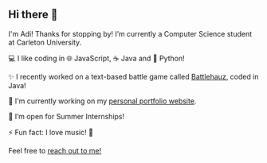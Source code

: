 ## Hi there 👋

I'm Adi! Thanks for stopping by! I’m currently a Computer Science student at Carleton University.

💻 I like coding in 🌐 JavaScript, ☕ Java and 🐍 Python!

✨ I recently worked on a text-based battle game called [Battlehauz](https://github.com/AdiChops/Battlehauz), coded in Java!

🔨 I'm currently working on my [personal portfolio website](https://adichops.github.io).

💼 I’m open for Summer Internships!

⚡ Fun fact: I love music! 🎵


Feel free to [reach out to me!](mailto:aadityachopra@cmail.carleton.ca)
